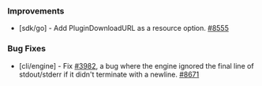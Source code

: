 ### Improvements

- [sdk/go] - Add PluginDownloadURL as a resource option.
  [#8555](https://github.com/pulumi/pulumi/pull/8555)

### Bug Fixes

- [cli/engine] - Fix [#3982](https://github.com/pulumi/pulumi/issues/3982), a bug
  where the engine ignored the final line of stdout/stderr if it didn't terminate
  with a newline. 
  [#8671](https://github.com/pulumi/pulumi/pull/8671)
